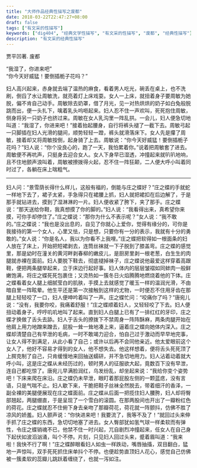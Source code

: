 ```yaml
---
title: "大师作品经典性描写之废都"
date: 2018-03-22T22:47:27+08:00
draft: false
tags: ["有文采的性描写"]
keywords: ["dig404", "经典文学性描写", "有文采的性描写", "废都", "经典性描写"]
description: "有文采的经典性描写"
---
```


贾平凹著. 废都

<font class="f5 dib tracked">

“我湿了，你进来吧”</br>
“你今天好威猛！要倒插栀子花吗？”

<!--more-->
妇人高兴起来，赤身就去端了温热的麻食，看着男人吃光，碗丢在桌上，也不洗刷，倒舀了水让周敏洗，就亮着灯上床戏耍。女人一上床，就扭着身子要周敏为她脱，偏不肯自己动手。周敏除去奶罩，借了月光，见一对热烘烘的奶子如白兔般脱跳而出，便一头扎下，噙着乳头呜咂起来。妇人忍不住一声欢叫，死死抱住周敏，侧身将另一只奶子也挤过来。周敏在女人乳沟里一阵乱拱。一会儿，妇人便急切地叫道：“我湿了，你进来吧！”接着抬起腰身，自行将裤头褪了一截下去。周敏弓起一只脚插在妇人光滑的腿间，顺势轻轻一蹬，裤头就滑落床下。女人先是攥了周敏，接着却又将周敏按倒，起身骑了上去。周敏说：“你今天好威猛！要倒插栀子花吗？”妇人说：“你个没良心的，跑了一天，我怕累着你。”说着把周敏套了进去。周敏便不再吭声，只挺身去迎合女人。女人下身早已湿透，冲撞起来就叭叭地响，且不住地颤声浪叫着，周敏被撩拨得火起，忍不住一阵狂颠，二人便大呼小叫着同时过了，各躺在床上喘粗气。

------

妇人问：“景雪荫长得什么样儿，这般有福的，倒能与庄之蝶好？”庄之蝶的手就蛇一样地下去了，裙子太紧，手急得只在裙腰上抓，妇人就把裙扣在后边解了，于是那手就钻进去，摸到了湿淋淋的一片。妇人便收紧了胯下，夹了那手。庄之蝶说：“那天送给你鞋，我真想摸了你的脚的。”妇人说：“我看得出来，真希望你来摸，可你手却停住了。”庄之蝶说：“那你为什么不表示呢？”女人说：“我不敢的。”庄之蝶说：“我也是没出息的，自见了你就心上爱你，觉得有缘分的，可你是我接待的第一个女人，心里又怯，只是想，只要你有一分的表示，我就有十分的勇敢的。”女人说：“你是名人，我以为你看不上我哩。”庄之蝶把软得如一根面条的妇人放在了床上，开始把短裙剥去，连筒丝袜就一下子脱到了膝盖弯。庄之蝶的感觉里，那是幼时在潼关的黄河畔剥春柳的嫩皮儿，是厨房里剥一根老葱，白生生的肉腿就赤裸在面前。妇人要脱下鞋去，彻底褪掉袜子，庄之蝶说他最爱这样穿着高跟鞋，便把两条腿举起来，立于床边行起好事。妇人体内的层层皱褶如同蚌肉一般鲜嫩饱满，将庄之蝶死死包裹住；又烫热如一簇冬日火焰腾腾地燃烧着他的下体。庄之蝶看着女人腿上细腻莹白的肌肤，手摸上去就感觉了暖玉一样的温润光滑，不由暗自里一阵眩晕。他生平还是第一次接触到这样的尤物，一时便忍不住用牙齿在那腿上轻轻咬了一口，妇人便呻吟着叫了一声。庄之蝶忙问：“咬痛你了吗？”唐宛儿说：“没有，我要你咬，我痛着舒服！”庄之蝶顺着妇人，又轻轻咬了下去。妇人便扭动着身子，哼哼叽叽地叫了起来。直到妇人白腿上已有了一排红红的牙印，庄之蝶才换做了舌头去舔。妇人于舌头的撩拨下不禁周身一阵阵酥麻，两条肉腿开始在他肩上用力地蹭来蹭去，屁股一耸一耸地凑上来，逼着庄之蝶向她体内深入。庄之蝶却清楚自己有早泄的毛病，一时不敢竭力迎合，怕自己过于激动而早早地完事，让女人得不到满足，从此小看了自己；或许以后再不会同他亲近。他太爱眼前这个女人了，他好不容易才得到的女人，他不想失去。他这样想着，便将舌头死死顶了上腭克制了自己，只肯缓慢地来回抽送蠕研，并不急切地用力。妇人沾着动着就大呼小叫，这是庄之蝶从未经历过的，顿时男人的征服欲大起，竟数百下没有早泄，连自己都吃惊了。唐宛儿早满脸润红，乌发纷乱，却坐起来说：“我给你变个姿势吧！下床来爬在床沿。庄之蝶仍未早泄，眼盯着那屁股左侧的一颗蓝痣，没有言语，只是气喘不止。妇人歇下来，干脆把鞋子丝袜全然脱去，带着细汗的香泽，一副全裸的美腿便展现在庄之蝶面前。庄之蝶从后面一把揽住妇人腰胯，妇人却将臀部翘起，两腿绷直，于是呈现了一个雪白的滚圆。在那两股间也开出了一瓣粉红色的荷花。庄之蝶就忍不住俯下身去亲吻了那瓣荷花，荷花就一阵颤抖，仿佛不胜了凉风的娇羞。妇人颤声说：“你快进来吧！我要流了，我等不及了！”就回过头来伸手抓了庄之蝶的东西，急切切地塞了进去。女人臀部犹如氢气球一样柔软而有弹性，令庄之蝶销魂不已，他禁不住一时兴起，兀自剧烈冲撞起来，任女人在自己身下起伏如波滔汹涌，叫个不停。片刻，只见妇人回过头来，蹙着眉叫道：“我来啦！我快不行了啊！”庄之蝶醉眼看妇人如虫一样跌动，嘴唇抽搐，双目翻白，猛地一声惊叫，双手死死抓住床单抖个不停。也便趁势直顶妇人花心，感觉自己仿佛被一簇柔软的蕊瓣儿跳跃着缠绕了，也就一泻如注。

</font>
